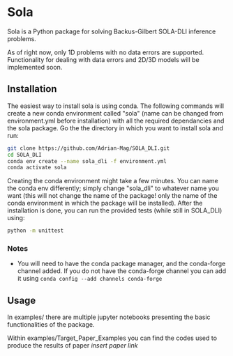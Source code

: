 # Sola

Sola is a Python package for solving Backus-Gilbert SOLA-DLI inference problems.

As of right now, only 1D problems with no data errors are supported. Functionality for dealing with data errors and 2D/3D models will be implemented soon.

## Installation

The easiest way to install sola is using conda. The following commands will
create a new conda environment called "sola" (name can be changed from
environment.yml before installation) with all the required dependancies and the
sola package. Go the the directory in which you want to install sola and run:

```bash
git clone https://github.com/Adrian-Mag/SOLA_DLI.git
cd SOLA_DLI
conda env create --name sola_dli -f environment.yml
conda activate sola
```

Creating the conda environment might take a few minutes. You can name the conda env differently; simply change "sola_dli" to whatever name you want (this will not change the name of the package! only the name of the conda environment in which the package will be installed). After the installation
is done, you can run the provided tests (while still in SOLA_DLI) using:

```bash
python -m unittest
```

### Notes

- You will need to have the conda package manager, and the conda-forge channel added. If you do not have the conda-forge channel you can add it using  `conda config --add channels conda-forge`

## Usage
In examples/ there are multiple jupyter notebooks presenting the basic
functionalities of the package.

Within examples/Target_Paper_Examples you can find the codes used to produce the results of paper *insert paper link*
